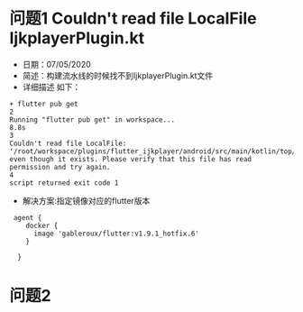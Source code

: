# 问题1 Couldn't read file LocalFile IjkplayerPlugin.kt
- 日期：07/05/2020
- 简述：构建流水线的时候找不到IjkplayerPlugin.kt文件
- 详细描述 如下：

```
+ flutter pub get
2
Running "flutter pub get" in workspace...                           8.8s
3
Couldn't read file LocalFile: '/root/workspace/plugins/flutter_ijkplayer/android/src/main/kotlin/top/kikt/ijkplayer/IjkplayerPlugin.kt' even though it exists. Please verify that this file has read permission and try again.
4
script returned exit code 1

```
- 解决方案:指定镜像对应的flutter版本
```
 agent {
    docker {
      image 'gableroux/flutter:v1.9.1_hotfix.6'
    }

  }
```

# 问题2


